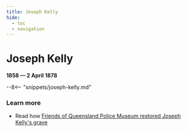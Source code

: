 ```yaml
---
title: Joseph Kelly
hide:
  - toc
  - navigation 
---
```


# Joseph Kelly

**1858 — 2 April 1878**

--8<-- "snippets/joseph-kelly.md"


### Learn more

- Read how [Friends of Queensland Police Museum restored Joseph Kelly's grave](https://www.friendsqpmuseum.com.au/project/joseph-kelly-grave-project-toowong-cemetery/)

